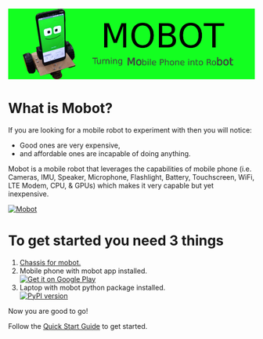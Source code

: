 ![Mobot Banner](./assets/banners/mobot_banner.png)

# What is Mobot?

If you are looking for a mobile robot to experiment with then you will notice:
- Good ones are very expensive,
- and affordable ones are incapable of doing anything.

Mobot is a mobile robot that leverages the capabilities of mobile phone (i.e. Cameras, IMU, Speaker, Microphone, Flashlight, Battery, Touchscreen, WiFi, LTE Modem, CPU, & GPUs) which makes it very capable but yet inexpensive.

[![Mobot](http://img.youtube.com/vi/ZeK9BnxgXew/0.jpg)](http://www.youtube.com/watch?v=ZeK9BnxgXew "Mobot")

# To get started you need 3 things

1. [Chassis for mobot.](./chassis)
2. Mobile phone with mobot app installed.<br/>
<a href='https://play.google.com/store/apps/details?id=io.github.mobotx&pcampaignid=pcampaignidMKT-Other-global-all-co-prtnr-py-PartBadge-Mar2515-1'><img alt='Get it on Google Play' src='https://play.google.com/intl/en_us/badges/static/images/badges/en_badge_web_generic.png' width=200></a>
3. Laptop with mobot python package installed.<br>
<a href="https://badge.fury.io/py/mobot"><img src="https://badge.fury.io/py/mobot.svg" alt="PyPI version" width=150></a>

Now you are good to go!

Follow the [Quick Start Guide](https://github.com/mobotx/mobot/wiki) to get started.

